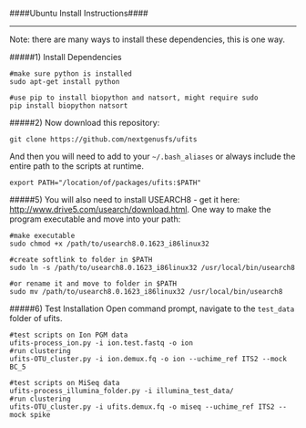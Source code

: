 ####Ubuntu Install Instructions####
___

Note: there are many ways to install these dependencies, this is one way.

#####1) Install Dependencies

```
#make sure python is installed
sudo apt-get install python

#use pip to install biopython and natsort, might require sudo
pip install biopython natsort  
```

#####2) Now download this repository:

`git clone https://github.com/nextgenusfs/ufits`

And then you will need to add to your `~/.bash_aliases` or always include the entire path to the scripts at runtime.

`export PATH="/location/of/packages/ufits:$PATH"`

#####5) You will also need to install USEARCH8 - get it here: http://www.drive5.com/usearch/download.html.  One way to make the program executable and move into your path:

```
#make executable
sudo chmod +x /path/to/usearch8.0.1623_i86linux32
```

```
#create softlink to folder in $PATH
sudo ln -s /path/to/usearch8.0.1623_i86linux32 /usr/local/bin/usearch8

#or rename it and move to folder in $PATH
sudo mv /path/to/usearch8.0.1623_i86linux32 /usr/local/bin/usearch8
```

#####6) Test Installation
Open command prompt, navigate to the `test_data` folder of ufits.

```
#test scripts on Ion PGM data
ufits-process_ion.py -i ion.test.fastq -o ion
#run clustering
ufits-OTU_cluster.py -i ion.demux.fq -o ion --uchime_ref ITS2 --mock BC_5
```
```
#test scripts on MiSeq data
ufits-process_illumina_folder.py -i illumina_test_data/
#run clustering
ufits-OTU_cluster.py -i ufits.demux.fq -o miseq --uchime_ref ITS2 --mock spike
```

